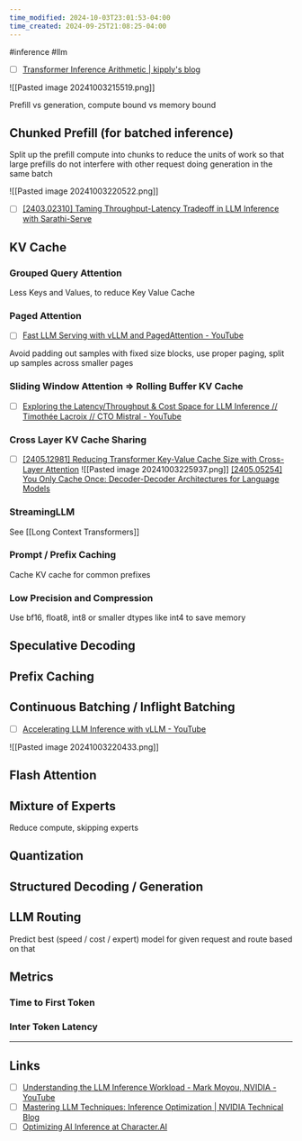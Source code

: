 ```yaml
---
time_modified: 2024-10-03T23:01:53-04:00
time_created: 2024-09-25T21:08:25-04:00
---
```

#inference #llm 


- [ ] [Transformer Inference Arithmetic | kipply's blog](https://kipp.ly/transformer-inference-arithmetic/)

![[Pasted image 20241003215519.png]]



Prefill vs generation, compute bound vs memory bound


## Chunked Prefill (for batched inference)

Split up the prefill compute into chunks to reduce the units of work so that large prefills do not interfere with other request doing generation in the same batch

![[Pasted image 20241003220522.png]]

- [ ] [\[2403.02310\] Taming Throughput-Latency Tradeoff in LLM Inference with Sarathi-Serve](https://arxiv.org/abs/2403.02310)

## KV Cache

### Grouped Query Attention

Less Keys and Values, to reduce Key Value Cache

### Paged Attention
- [ ] [Fast LLM Serving with vLLM and PagedAttention - YouTube](https://www.youtube.com/watch?v=5ZlavKF_98U)

Avoid padding out samples with fixed size blocks, use proper paging, split up samples across smaller pages

### Sliding Window Attention => Rolling Buffer KV Cache
- [ ] [Exploring the Latency/Throughput & Cost Space for LLM Inference // Timothée Lacroix // CTO Mistral - YouTube](https://www.youtube.com/watch?v=mYRqvB1_gRk)


### Cross Layer KV Cache Sharing

- [ ] [\[2405.12981\] Reducing Transformer Key-Value Cache Size with Cross-Layer Attention](https://arxiv.org/abs/2405.12981)
![[Pasted image 20241003225937.png]]
[\[2405.05254\] You Only Cache Once: Decoder-Decoder Architectures for Language Models](https://arxiv.org/abs/2405.05254)


### StreamingLLM

See [[Long Context Transformers]]


### Prompt / Prefix Caching

Cache KV cache for common prefixes


### Low Precision and Compression

Use bf16, float8, int8 or smaller dtypes like int4 to save memory


## Speculative Decoding



## Prefix Caching


## Continuous Batching / Inflight Batching

- [ ] [Accelerating LLM Inference with vLLM - YouTube](https://www.youtube.com/watch?v=qBFENFjKE-M)

![[Pasted image 20241003220433.png]]



## Flash Attention


## Mixture of Experts
Reduce compute, skipping experts

## Quantization




## Structured Decoding / Generation


## LLM Routing
Predict best (speed / cost / expert) model for given request and route based on that

## Metrics

### Time to First Token

### Inter Token Latency


---
## Links
- [ ] [Understanding the LLM Inference Workload - Mark Moyou, NVIDIA - YouTube](https://www.youtube.com/watch?v=z2M8gKGYws4)
- [ ] [Mastering LLM Techniques: Inference Optimization | NVIDIA Technical Blog](https://developer.nvidia.com/blog/mastering-llm-techniques-inference-optimization/)
- [ ] [Optimizing AI Inference at Character.AI](https://research.character.ai/optimizing-inference/)